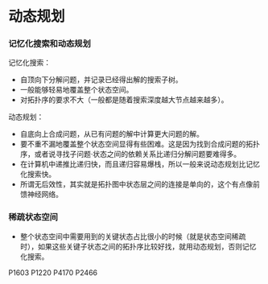 # 动态规划

### 记忆化搜索和动态规划

记忆化搜索：

- 自顶向下分解问题，并记录已经得出解的搜索子树。
- 一般能够轻易地覆盖整个状态空间。
- 对拓扑序的要求不大（一般都是随着搜索深度越大节点越来越多）。

动态规划：

- 自底向上合成问题，从已有问题的解中计算更大问题的解。
- 要不重不漏地覆盖整个状态空间显得有些困难。这是因为找到合成问题的拓扑序，或者说寻找子问题·状态之间的依赖关系比递归分解问题要难得多。
- 在计算机中递推比递归快，而且递归容易爆栈，所以一般来说动态规划比记忆化搜索快。
- 所谓无后效性，其实就是拓扑图中状态层之间的连接是单向的，这个有点像前馈神经网络。



### 稀疏状态空间

- 整个状态空间中需要用到的关键状态占比很小的时候（就是状态空间稀疏时），如果这些关键子状态之间的拓扑序比较好找，就用动态规划，否则记忆化搜索。



P1603 P1220 P4170 P2466